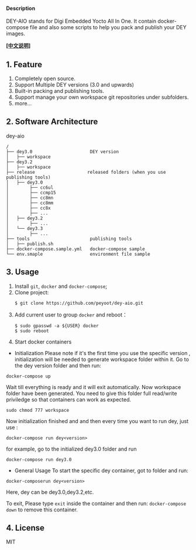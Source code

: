 #### Description
DEY-AIO stands for Digi Embedded Yocto All In One.
It contain docker-compose file and also some scripts to help you pack and publish your DEY images.

**[[中文说明]](README-cn.md)**

## 1. Feature
1. Completely open source.
2. Support Multiple DEY versions (3.0 and upwards)
3. Built-in packing and publishing tools.
4. Support manage your own workspace git repositories under subfolders.
5. more...
## 2.  Software Architecture
dey-aio
```
/
├── dey3.0                      DEY version
│   ├── workspace
├── dey3.2
│   ├── workspace
├── release                    released folders (when you use publishing tools)
│   ├── dey3.0                   
│        ├── cc6ul
│        ├── ccmp15
│        ├── cc8mn
│        ├── cc8mm
│        ├── cc8x
│        ├── ...
│   ├── dey3.2                   
│        ├── ...
│   └── dey3.3                   
│        ├── ...
├── tools                       publishing tools
│   ├── publish.sh
├── docker-compose.sample.yml   docker-compose sample
└── env.smaple                  environment file sample
```
## 3. Usage
1. Install `git`, `docker` and `docker-compose`;
2. Clone project:
    ```
    $ git clone https://github.com/peyoot/dey-aio.git
    ```
3. Add current user to group `docker` and reboot：
    ```
    $ sudo gpasswd -a ${USER} docker
    $ sudo reboot
    ```
4. Start docker containers
  * Initialization 
   Please note if it's the first time you use the specific version , initialization will be needed to generate workspace folder within it. Go to the dey version folder and then run:
```
docker-compose up
```
Wait till everything is ready and it will exit automatically. Now workspace folder have been generated. You need to give this folder full read/write priviledge so that containers can work as expected.
```
sudo chmod 777 workspace
```
Now initialization finished and and then every time you want to run dey, just use :
```
docker-compose run dey<version>
```
for example, go to the initialized dey3.0 folder and run
```
docker-compose run dey3.0
```

  * General Usage
To start the specific dey container, got to folder and run:
```
docker-composerun dey<version>
```
Here, dey<version> can be dey3.0,dey3.2,etc.

To exit, Please type `exit` inside the container and then run: `docker-compose down` to remove this container.


## 4. License
MIT

